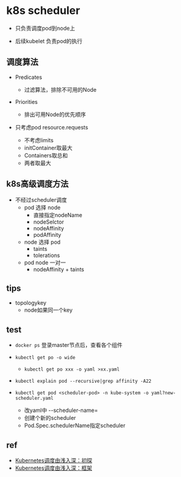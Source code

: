 # k8s scheduler

+ 只负责调度pod到node上

+ 后续kubelet 负责pod的执行

## 调度算法

+ Predicates
    + 过滤算法，排除不可用的Node

+ Priorities
    + 排出可用Node的优先顺序

+ 只考虑pod resource.requests
    + 不考虑limits
    + initContainer取最大
    + Containers取总和
    + 两者取最大

## k8s高级调度方法


+ 不经过scheduler调度
    + pod 选择 node
        + 直接指定nodeName
        + nodeSelctor
        + nodeAffinity
        + podAffinity
    + node 选择 pod
        + taints
        + tolerations
    + pod node 一对一
        + nodeAffinity + taints

## tips

+ topologykey
    + node如果同一个key

## test
+ `docker ps` 登录master节点后，查看各个组件

+ `kubectl get po -o wide`
    + `kubectl get po xxx -o yaml >xx.yaml`

+ `kubectl explain pod --recursive|grep affinity -A22`

+ `kubectl get pod <scheduler-pod> -n kube-system -o yaml?new-scheduler.yaml`
    + 改yaml中 --scheduler-name=<new-name>
    + 创建个新的scheduler
    + Pod.Spec.schedulerName指定scheduler

## ref
+ [Kubernetes调度由浅入深：初探](https://juejin.cn/post/6915010494302535688)
+ [Kubernetes调度由浅入深：框架](https://juejin.cn/post/6919815137641627661)